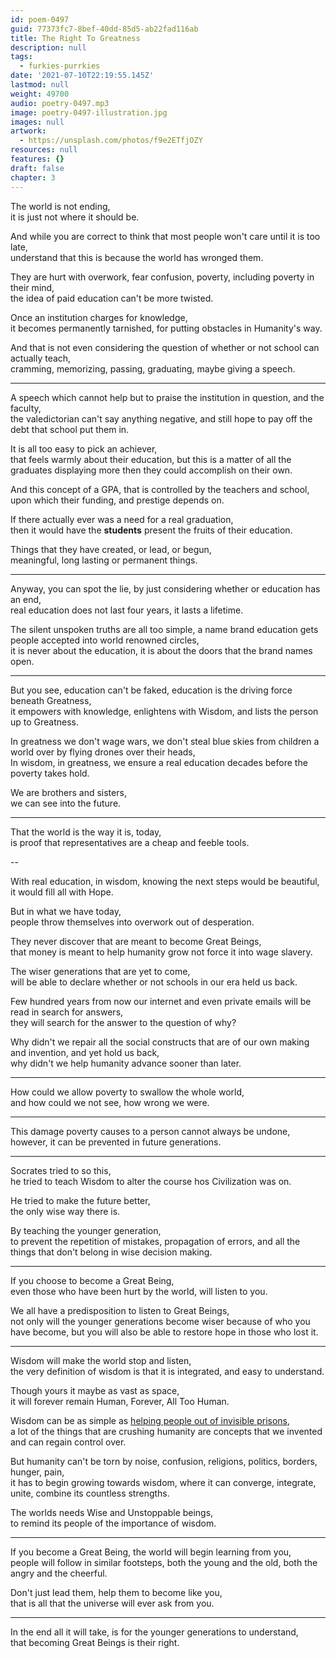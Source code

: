 ```yaml
---
id: poem-0497
guid: 77373fc7-8bef-40dd-85d5-ab22fad116ab
title: The Right To Greatness
description: null
tags:
  - furkies-purrkies
date: '2021-07-10T22:19:55.145Z'
lastmod: null
weight: 49700
audio: poetry-0497.mp3
image: poetry-0497-illustration.jpg
images: null
artwork:
  - https://unsplash.com/photos/f9e2ETfjOZY
resources: null
features: {}
draft: false
chapter: 3
---
```


The world is not ending,\
it is just not where it should be.

And while you are correct to think that most people won't care until it is too late,\
understand that this is because the world has wronged them.

They are hurt with overwork, fear confusion, poverty, including poverty in their mind,\
the idea of paid education can't be more twisted.

Once an institution charges for knowledge,\
it becomes permanently tarnished, for putting obstacles in Humanity's way.

And that is not even considering the question of whether or not school can actually teach,\
cramming, memorizing, passing, graduating, maybe giving a speech.

---

A speech which cannot help but to praise the institution in question, and the faculty,\
the valedictorian can't say anything negative, and still hope to pay off the debt that school put them in.

It is all too easy to pick an achiever,\
that feels warmly about their education, but this is a matter of all the graduates displaying more then they could accomplish on their own.

And this concept of a GPA, that is controlled by the teachers and school,\
upon which their funding, and prestige depends on.

If there actually ever was a need for a real graduation,\
then it would have the **students** present the fruits of their education.

Things that they have created, or lead, or begun,\
meaningful, long lasting or permanent things.

---

Anyway, you can spot the lie, by just considering whether or education has an end,\
real education does not last four years, it lasts a lifetime.

The silent unspoken truths are all too simple, a name brand education gets people accepted into world renowned circles,\
it is never about the education, it is about the doors that the brand names open.

---

But you see, education can't be faked, education is the driving force beneath Greatness,\
it empowers with knowledge, enlightens with Wisdom, and lists the person up to Greatness.

In greatness we don't wage wars, we don't steal blue skies from children a world over by flying drones over their heads,\
In wisdom, in greatness, we ensure a real education decades before the poverty takes hold.

We are brothers and sisters,\
we can see into the future.

---

That the world is the way it is, today,\
is proof that representatives are a cheap and feeble tools.

\--

With real education, in wisdom, knowing the next steps would be beautiful,\
it would fill all with Hope.

But in what we have today,\
people throw themselves into overwork out of desperation.

They never discover that are meant to become Great Beings,\
that money is meant to help humanity grow not force it into wage slavery.

The wiser generations that are yet to come,\
will be able to declare whether or not schools in our era held us back.

Few hundred years from now our internet and even private emails will be read in search for answers,\
they will search for the answer to the question of why?

Why didn't we repair all the social constructs that are of our own making and invention, and yet hold us back,\
why didn't we help humanity advance sooner than later.

---

How could we allow poverty to swallow the whole world,\
and how could we not see, how wrong we were.

---

This damage poverty causes to a person cannot always be undone,\
however, it can be prevented in future generations.

---

Socrates tried to so this,\
he tried to teach Wisdom to alter the course hos Civilization was on.

He tried to make the future better,\
the only wise way there is.

By teaching the younger generation,\
to prevent the repetition of mistakes, propagation of errors, and all the things that don't belong in wise decision making.

---

If you choose to become a Great Being,\
even those who have been hurt by the world, will listen to you.

We all have a predisposition to listen to Great Beings,\
not only will the younger generations become wiser because of who you have become, but you will also be able to restore hope in those who lost it.

---

Wisdom will make the world stop and listen,\
the very definition of wisdom is that it is integrated, and easy to understand.

Though yours it maybe as vast as space,\
it will forever remain Human, Forever, All Too Human.

Wisdom can be as simple as [helping people out of invisible prisons](https://www.youtube.com/watch?v=hPSvdKTEZug),\
a lot of the things that are crushing humanity are concepts that we invented and can regain control over.

But humanity can't be torn by noise, confusion, religions, politics, borders, hunger, pain,\
it has to begin growing towards wisdom, where it can converge, integrate, unite, combine its countless strengths.

The worlds needs Wise and Unstoppable beings,\
to remind its people of the importance of wisdom.

---

If you become a Great Being, the world will begin learning from you,\
people will follow in similar footsteps, both the young and the old, both the angry and the cheerful.

Don't just lead them, help them to become like you,\
that is all that the universe will ever ask from you.

---

In the end all it will take, is for the younger generations to understand,\
that becoming Great Beings is their right.
